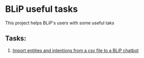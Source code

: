 ﻿# BLiP useful tasks

This project helps BLiP's users with some useful taks 

## Tasks:

1. [Import entities and intentions from a csv file to a BLiP chatbot](/ia-import-task)
